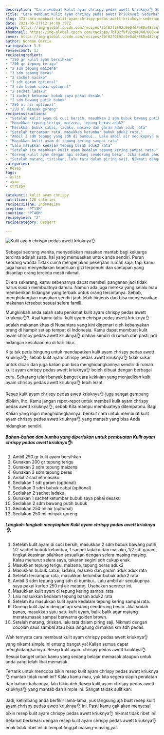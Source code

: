 ```yaml
---
description: "Cara membuat Kulit ayam chrispy pedas awett kriuknya👌 Sederhana Untuk Jualan"
title: "Cara membuat Kulit ayam chrispy pedas awett kriuknya👌 Sederhana Untuk Jualan"
slug: 373-cara-membuat-kulit-ayam-chrispy-pedas-awett-kriuknya-sederhana-untuk-jualan
date: 2021-05-27T12:14:00.397Z
image: https://img-global.cpcdn.com/recipes/7bf02f9f92c9e04d/680x482cq70/kulit-ayam-chrispy-pedas-awett-kriuknya👌-foto-resep-utama.jpg
thumbnail: https://img-global.cpcdn.com/recipes/7bf02f9f92c9e04d/680x482cq70/kulit-ayam-chrispy-pedas-awett-kriuknya👌-foto-resep-utama.jpg
cover: https://img-global.cpcdn.com/recipes/7bf02f9f92c9e04d/680x482cq70/kulit-ayam-chrispy-pedas-awett-kriuknya👌-foto-resep-utama.jpg
author: Norman Garcia
ratingvalue: 3.5
reviewcount: 13
recipeingredient:
- "250 gr kulit ayam bersihkan"
- "200 gr tepung terigu"
- "2 sdm tepung maizena"
- "3 sdm tepung beras"
- "2 sachet masako"
- "1 sdt garam optional"
- "3 sdm bubuk cabai optional"
- "2 sachet ladaku"
- "1 sachet ketumbar bubuk saya pakai desaku"
- "2 sdm bawang putih bubuk"
- "250 ml air optional"
- "250 ml minyak goreng"
recipeinstructions:
- "Setelah kulit ayam di cuci bersih, masukkan 2 sdm bubuk bawang putih, 1/2 sachet bubuk ketumbar, 1 sachet ladaku dan masako, 1/2 sdt garam, tingkat keasinan silahkan sesuaikan dengan selera masing masing. Kalau menurut selera saya, takaran segini sdh cukup enak."
- "Masukkan tepung terigu, maizena, tepung beras aduk2"
- "Masukkan bubuk cabai, ladaku, masako dan garam aduk aduk rata"
- "Setelah tercampur rata, masukkan ketumbar bubuk aduk2 rata."
- "Ambil 3 sdm tepung yang sdh di bumbui.. Lalu ambil air secukupnya saya pakai kurleb 250 ml air matang. Usahakan seencer ini."
- "Masukkan kulit ayam di tepung kering sampai rata"
- "Lalu masukkan kedalam tepung basah aduk2 rata"
- "Setelah itu masukkan kulit ayam kedalam tepung kering sampai rata."
- "Goreng kulit ayam dengan api sedang cenderung besar. Jika sudah panas, masukkan satu satu kulit ayam, balik balik agar matang merata.masak sampai berwarna golden brown."
- "Setelah matang, tiriskan..lalu tata dalam piring saji. Nikmati dengan cocolan saus sambal atau bisa langsung di makan krn sdh pedas."
categories:
- Resep
tags:
- kulit
- ayam
- chrispy

katakunci: kulit ayam chrispy 
nutrition: 120 calories
recipecuisine: Indonesian
preptime: "PT13M"
cooktime: "PT46M"
recipeyield: "2"
recipecategory: Dessert

---
```



![Kulit ayam chrispy pedas awett kriuknya👌](https://img-global.cpcdn.com/recipes/7bf02f9f92c9e04d/680x482cq70/kulit-ayam-chrispy-pedas-awett-kriuknya👌-foto-resep-utama.jpg)

Sebagai seorang wanita, menyediakan masakan mantab bagi keluarga tercinta adalah suatu hal yang memuaskan untuk anda sendiri. Peran seorang  wanita Tidak cuma mengerjakan pekerjaan rumah saja, tapi kamu juga harus menyediakan keperluan gizi terpenuhi dan santapan yang disantap orang tercinta mesti nikmat.

Di era  sekarang, kamu sebenarnya dapat membeli panganan jadi tidak harus susah membuatnya dahulu. Namun ada juga mereka yang selalu mau memberikan hidangan yang terbaik untuk orang tercintanya. Sebab, menghidangkan masakan sendiri jauh lebih higienis dan bisa menyesuaikan makanan tersebut sesuai selera famili. 



Mungkinkah anda salah satu penikmat kulit ayam chrispy pedas awett kriuknya👌?. Asal kamu tahu, kulit ayam chrispy pedas awett kriuknya👌 adalah makanan khas di Nusantara yang kini digemari oleh kebanyakan orang di hampir setiap tempat di Indonesia. Kamu dapat membuat kulit ayam chrispy pedas awett kriuknya👌 olahan sendiri di rumah dan pasti jadi hidangan kesukaanmu di hari libur.

Kita tak perlu bingung untuk mendapatkan kulit ayam chrispy pedas awett kriuknya👌, sebab kulit ayam chrispy pedas awett kriuknya👌 tidak sukar untuk dicari dan juga kalian pun bisa menghidangkannya sendiri di rumah. kulit ayam chrispy pedas awett kriuknya👌 boleh dibuat dengan berbagai cara. Sekarang telah banyak banget cara kekinian yang menjadikan kulit ayam chrispy pedas awett kriuknya👌 lebih lezat.

Resep kulit ayam chrispy pedas awett kriuknya👌 juga sangat gampang dibikin, lho. Kamu jangan repot-repot untuk membeli kulit ayam chrispy pedas awett kriuknya👌, sebab Kita mampu membuatnya ditempatmu. Bagi Kalian yang ingin menghidangkannya, berikut cara untuk membuat kulit ayam chrispy pedas awett kriuknya👌 yang mantab yang bisa Anda hidangkan sendiri.

<!--inarticleads1-->

##### Bahan-bahan dan bumbu yang diperlukan untuk pembuatan Kulit ayam chrispy pedas awett kriuknya👌:

1. Ambil 250 gr kulit ayam bersihkan
1. Gunakan 200 gr tepung terigu
1. Gunakan 2 sdm tepung maizena
1. Gunakan 3 sdm tepung beras
1. Ambil 2 sachet masako
1. Sediakan 1 sdt garam (optional)
1. Sediakan 3 sdm bubuk cabai (optional)
1. Sediakan 2 sachet ladaku
1. Gunakan 1 sachet ketumbar bubuk saya pakai desaku
1. Sediakan 2 sdm bawang putih bubuk
1. Sediakan 250 ml air (optional)
1. Sediakan 250 ml minyak goreng




<!--inarticleads2-->

##### Langkah-langkah menyiapkan Kulit ayam chrispy pedas awett kriuknya👌:

1. Setelah kulit ayam di cuci bersih, masukkan 2 sdm bubuk bawang putih, 1/2 sachet bubuk ketumbar, 1 sachet ladaku dan masako, 1/2 sdt garam, tingkat keasinan silahkan sesuaikan dengan selera masing masing. Kalau menurut selera saya, takaran segini sdh cukup enak.
1. Masukkan tepung terigu, maizena, tepung beras aduk2
1. Masukkan bubuk cabai, ladaku, masako dan garam aduk aduk rata
1. Setelah tercampur rata, masukkan ketumbar bubuk aduk2 rata.
1. Ambil 3 sdm tepung yang sdh di bumbui.. Lalu ambil air secukupnya saya pakai kurleb 250 ml air matang. Usahakan seencer ini.
1. Masukkan kulit ayam di tepung kering sampai rata
1. Lalu masukkan kedalam tepung basah aduk2 rata
1. Setelah itu masukkan kulit ayam kedalam tepung kering sampai rata.
1. Goreng kulit ayam dengan api sedang cenderung besar. Jika sudah panas, masukkan satu satu kulit ayam, balik balik agar matang merata.masak sampai berwarna golden brown.
1. Setelah matang, tiriskan..lalu tata dalam piring saji. Nikmati dengan cocolan saus sambal atau bisa langsung di makan krn sdh pedas.




Wah ternyata cara membuat kulit ayam chrispy pedas awett kriuknya👌 yang nikamt simple ini enteng banget ya! Kalian semua dapat menghidangkannya. Resep kulit ayam chrispy pedas awett kriuknya👌 Sesuai banget untuk kamu yang sedang belajar memasak ataupun untuk anda yang telah lihai memasak.

Tertarik untuk mencoba bikin resep kulit ayam chrispy pedas awett kriuknya👌 mantab tidak rumit ini? Kalau kamu mau, yuk kita segera siapin peralatan dan bahan-bahannya, lalu bikin deh Resep kulit ayam chrispy pedas awett kriuknya👌 yang mantab dan simple ini. Sangat taidak sulit kan. 

Jadi, ketimbang anda berfikir lama-lama, yuk langsung aja buat resep kulit ayam chrispy pedas awett kriuknya👌 ini. Pasti kamu gak akan menyesal bikin resep kulit ayam chrispy pedas awett kriuknya👌 nikmat tidak ribet ini! Selamat berkreasi dengan resep kulit ayam chrispy pedas awett kriuknya👌 enak tidak ribet ini di tempat tinggal masing-masing,ya!.

